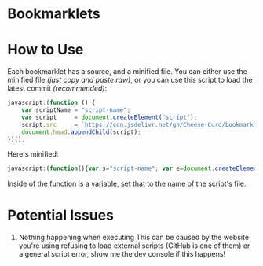 # Bookmarklets
# How to Use
Each bookmarklet has a source, and a minified file. You can either use the minified file *(just copy and paste raw)*, or you can use this script to load the latest commit *(recommended)*:
```js
javascript:(function () {
	var scriptName = "script-name";
	var script     = document.createElement("script");
	script.src     = `https://cdn.jsdelivr.net/gh/Cheese-Curd/bookmarklets@main/bookmarklets/source/${scriptName}.js`;
	document.head.appendChild(script);
})();
```
Here's minified:
```js
javascript:(function(){var s="script-name"; var e=document.createElement("script");e.src=`https://cdn.jsdelivr.net/gh/Cheese-Curd/bookmarklets@main/bookmarklets/source/${s}.js`,document.head.appendChild(e)})();
```
Inside of the function is a variable, set that to the name of the script's file.
# Potential Issues
1. Nothing happening when executing
This can be caused by the website you're using refusing to load external scripts (GitHub is one of them) or a general script error, show me the dev console if this happens!
